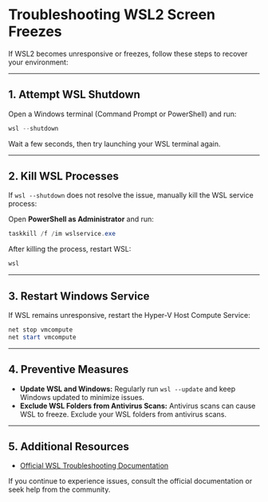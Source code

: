 # Troubleshooting WSL2 Screen Freezes

If WSL2 becomes unresponsive or freezes, follow these steps to recover your environment:

---

## 1. Attempt WSL Shutdown
Open a Windows terminal (Command Prompt or PowerShell) and run:
```powershell
wsl --shutdown
```
Wait a few seconds, then try launching your WSL terminal again.

---

## 2. Kill WSL Processes
If `wsl --shutdown` does not resolve the issue, manually kill the WSL service process:

Open **PowerShell as Administrator** and run:
```powershell
taskkill /f /im wslservice.exe
```
After killing the process, restart WSL:
```powershell
wsl
```

---

## 3. Restart Windows Service
If WSL remains unresponsive, restart the Hyper-V Host Compute Service:
```powershell
net stop vmcompute
net start vmcompute
```

---

## 4. Preventive Measures
- **Update WSL and Windows:**
  Regularly run `wsl --update` and keep Windows updated to minimize issues.
- **Exclude WSL Folders from Antivirus Scans:**
  Antivirus scans can cause WSL to freeze. Exclude your WSL folders from antivirus scans.

---

## 5. Additional Resources
- [Official WSL Troubleshooting Documentation](https://learn.microsoft.com/en-us/windows/wsl/troubleshooting)

If you continue to experience issues, consult the official documentation or seek help from the community.
